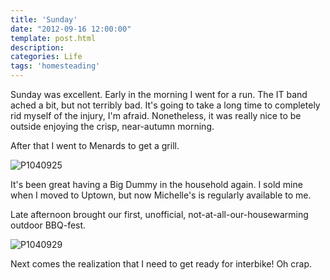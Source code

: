 ```yaml
---
title: 'Sunday'
date: "2012-09-16 12:00:00"
template: post.html
description: 
categories: Life
tags: 'homesteading'
---
```


Sunday was excellent. Early in the morning I went for a run. The IT band ached a bit, but not terribly bad. It's going to take a long time to completely rid myself of the injury, I'm afraid. Nonetheless, it was really nice to be outside enjoying the crisp, near-autumn morning.  
  
After that I went to Menards to get a grill.  
  
![P1040925](http://f.slowtheory.com/7994387048_0cbca89f86.jpg "P1040925")  
  
It's been great having a Big Dummy in the household again. I sold mine when I moved to Uptown, but now Michelle's is regularly available to me.  
  
Late afternoon brought our first, unofficial, not-at-all-our-housewarming outdoor BBQ-fest.  
  
![P1040929](http://f.slowtheory.com/7994385988_47944a4734.jpg "P1040929")  
  
Next comes the realization that I need to get ready for interbike! Oh crap.